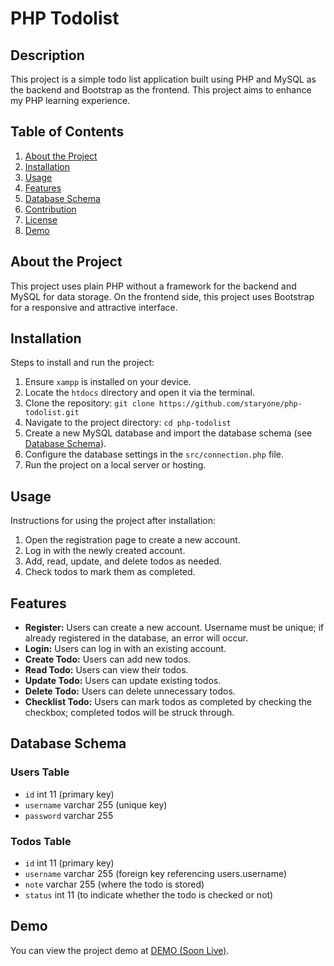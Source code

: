 # PHP Todolist

## Description
This project is a simple todo list application built using PHP and MySQL as the backend and Bootstrap as the frontend. This project aims to enhance my PHP learning experience.

## Table of Contents
1. [About the Project](#about-the-project)
2. [Installation](#installation)
3. [Usage](#usage)
4. [Features](#features)
5. [Database Schema](#database-schema)
6. [Contribution](#contribution)
7. [License](#license)
8. [Demo](#demo)

## About the Project
This project uses plain PHP without a framework for the backend and MySQL for data storage. On the frontend side, this project uses Bootstrap for a responsive and attractive interface.

## Installation
Steps to install and run the project:
1. Ensure `xampp` is installed on your device.
2. Locate the `htdocs` directory and open it via the terminal.
3. Clone the repository: `git clone https://github.com/staryone/php-todolist.git`
4. Navigate to the project directory: `cd php-todolist`
5. Create a new MySQL database and import the database schema (see [Database Schema](#database-schema)).
6. Configure the database settings in the `src/connection.php` file.
7. Run the project on a local server or hosting.

## Usage
Instructions for using the project after installation:
1. Open the registration page to create a new account.
2. Log in with the newly created account.
3. Add, read, update, and delete todos as needed.
4. Check todos to mark them as completed.

## Features
- **Register:** Users can create a new account. Username must be unique; if already registered in the database, an error will occur.
- **Login:** Users can log in with an existing account.
- **Create Todo:** Users can add new todos.
- **Read Todo:** Users can view their todos.
- **Update Todo:** Users can update existing todos.
- **Delete Todo:** Users can delete unnecessary todos.
- **Checklist Todo:** Users can mark todos as completed by checking the checkbox; completed todos will be struck through.

## Database Schema
### Users Table
- `id` int 11 (primary key)
- `username` varchar 255 (unique key)
- `password` varchar 255

### Todos Table
- `id` int 11 (primary key)
- `username` varchar 255 (foreign key referencing users.username)
- `note` varchar 255 (where the todo is stored)
- `status` int 11 (to indicate whether the todo is checked or not)

## Demo
You can view the project demo at [DEMO (Soon Live)](http://todolist-php.rf.gd/).
